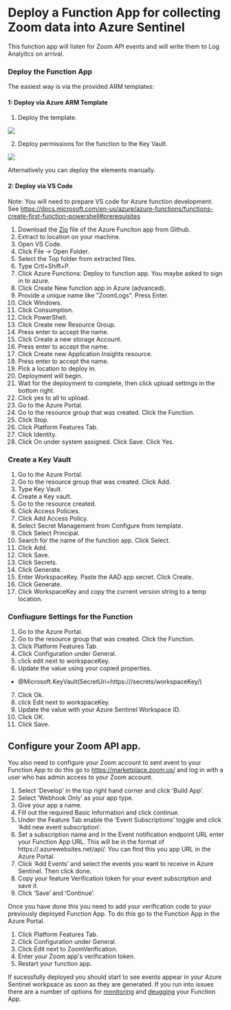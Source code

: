 # Deploy a Function App for collecting Zoom data into Azure Sentinel
This function app will listen for Zoom API events and will write them to Log Analyitcs on arrival.

### Deploy the Function App
The easiest way is via the provided ARM templates:

#### 1: Deploy via Azure ARM Template
1.  Deploy the template.

<a href="https://portal.azure.com/#create/Microsoft.Template/uri/https%3A%2F%2Fraw.githubusercontent.com%2Azure%2Azure-Sentinel%2ZoomLogs%2DataConnectors%2Zoom%2azuredeploy.json" target="_blank">
    <img src="https://aka.ms/deploytoazurebutton""/>
</a>

2. Deploy permissions for the function to the Key Vault.

<a href="https://portal.azure.com/#create/Microsoft.Template/uri/https%3A%2F%2Fraw.githubusercontent.com%2FAzure%2FAzure-Sentinel%2FZoomLogs%252DataConnectorsZoom%2Fazuredeploy_kv.json" target="_blank">
    <img src="https://aka.ms/deploytoazurebutton""/>
</a>

Alternatively you can deploy the elements manually.
#### 2: Deploy via VS Code
Note: You will need to prepare VS code for Azure function development.  See https://docs.microsoft.com/en-us/azure/azure-functions/functions-create-first-function-powershell#prerequisites
1. Download the [Zip](https://github.com/Azure/Azure-Sentinel/blob/ZoomLogs/DataConnectors/Zoom/zoom_logs_template.zip?raw=true) file of the Azure Funciton app from Github.
2. Extract to location on your machine.
3. Open VS Code.
4. Click File -> Open Folder.
5. Select the Top folder from extracted files.
6. Type Crtl+Shift+P.
7. Click Azure Functions: Deploy to function app.  You maybe asked to sign in to azure.
8. Click Create New function app in Azure (advanced).
9. Provide a unique name like "ZoomLogs".  Press Enter.
10. Click Windows.
11. Click Consumption.
12. Click PowerShell.
13. Click Create new Resource Group.
14. Press enter to accept the name.
15. Click Create a new storage Account.
16. Press enter to accept the name.
17. Click Create new Application Insights resource.
18. Press enter to accept the name.
19. Pick a location to deploy in.
20. Deployment will begin.
21. Wait for the deployment to complete, then click upload settings in the bottom right.
22. Click yes to all to upload.
23. Go to the Azure Portal.
24. Go to the resource group that was created.  Click the Function.
25. Click Stop.
26. Click Platform Features Tab.
27. Click Identity.
28. Click On under system assigned.  Click Save.  Click Yes.

### Create a Key Vault
1. Go to the Azure Portal.
2. Go to the resource group that was created.  Click Add.
3. Type Key Vault.
4. Create a Key vault.
5. Go to the resource created.
6. Click Access Policies.
7. Click Add Access Policy.
8. Select Secret Management from Configure from template.
9. Click Select Principal.
10. Search for the name of the function app.  Click Select.
11. Click Add.
12. Click Save.
13. Click Secrets.
14. Click Generate.
15. Enter WorkspaceKey.  Paste the AAD app secret.  Click Create.
16. Click Generate.
17. Click WorkspaceKey and copy the current version string to a temp location.

### Confiugure Settings for the Function
1. Go to the Azure Portal.
2. Go to the resource group that was created.  Click the Function.
3. Click Platform Features Tab.
4. Click Configuration under General.
5. click edit next to workspaceKey.
6. Update the value using your copied properties.
* @Microsoft.KeyVault(SecretUri=https://<dnsname>/secrets/workspaceKey/<versionstring>)
7. Click Ok.
8. click Edit next to workspaceKey.
9. Update the value with your Azure Sentinel Workspace ID.
10. Click OK.
11. Click Save.

## Configure your Zoom API app.
You also need to configure your Zoom account to sent event to your Function App to do this go to https://marketplace.zoom.us/ and log in with a user who has admin access to your Zoom account.
1. Select ‘Develop’ in the top right hand corner and click ‘Build App’. 
2. Select ‘Webhook Only’ as your app type. 
3. Give your app a name.
4. Fill out the required Basic Information and click continue. 
5. Under the Feature Tab enable the ‘Event Subscriptions’ toggle and click ‘Add new event subscription’. 
6. Set a subscription name and in the Event notification endpoint URL enter your Function App URL. This will be in the format of https://<FunctionAppName>.azurewebsites.net/api/<FunctionName>. You can find this you app URL in the Azure Portal.  
7. Click ‘Add Events’ and select the events you want to receive in Azure Sentinel. Then click done. 
8. Copy your feature Verification token for your event subscription and save it. 
9. Click ‘Save’ and ‘Continue’. 

Once you have done this you need to add your verification code to your previously deployed Function App. To do this go to the Function App in the Azure Portal.
1. Click Platform Features Tab.
2. Click Configuration under General.
3. Click Edit next to ZoomVerification.
4. Enter your Zoom app's verification token.
5. Restart your function app.

If sucessfully deployed you should start to see events appear in your Azure Sentinel workpsace as soon as they are generated.
If you run into issues there are a number of options for [monitoring](https://docs.microsoft.com/en-us/azure/azure-functions/functions-monitoring?tabs=cmd) and [deugging](https://docs.microsoft.com/en-us/azure/azure-functions/functions-debug-powershell-local) your Function App.